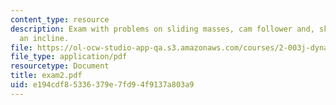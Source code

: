 ```yaml
---
content_type: resource
description: Exam with problems on sliding masses, cam follower and, ski-board on
  an incline.
file: https://ol-ocw-studio-app-qa.s3.amazonaws.com/courses/2-003j-dynamics-and-control-i-fall-2007/e194cdf85336379e7fd94f9137a803a9_exam2.pdf
file_type: application/pdf
resourcetype: Document
title: exam2.pdf
uid: e194cdf8-5336-379e-7fd9-4f9137a803a9
---
```

